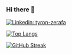 ### Hi there 👋

[![Linkedin: tyron-zerafa](https://img.shields.io/badge/-tyronzerafa-blue?style=flat-square&logo=Linkedin&logoColor=white&link=https://www.linkedin.com/in/tyron-zerafa)](https://www.linkedin.com/in/tyron-zerafa)

[![Top Langs](https://github-readme-stats.vercel.app/api/top-langs/?username=tyronzerafa)](https://github.com/tyronzerafa/github-readme-stats)

<!-- https://github-readme-streak-stats.herokuapp.com/demo/ -->
[![GitHub Streak](https://github-readme-streak-stats.herokuapp.com?user=tyronzerafa&theme=dark)](https://git.io/streak-stats)

<!--
**tyronzerafa/tyronzerafa** is a ✨ _special_ ✨ repository because its `README.md` (this file) appears on your GitHub profile.

Here are some ideas to get you started:

- 🔭 I’m currently working on ...
- 🌱 I’m currently learning ...
- 👯 I’m looking to collaborate on ...
- 🤔 I’m looking for help with ...
- 💬 Ask me about ...
- 📫 How to reach me: ...
- 😄 Pronouns: ...
- ⚡ Fun fact: ...
-->
